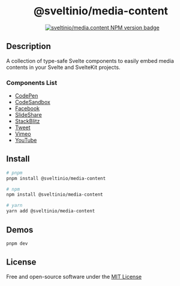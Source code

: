<div align="center">
    <h1>@sveltinio/media-content</h1>
    &nbsp;
    <a href="https://www.npmjs.com/package/@sveltinio/media-content" target="_blank"><img src="https://img.shields.io/npm/v/@sveltinio/media-content.svg?style=flat" alt="sveltinio/media.content NPM version badge" /></a>
</div>

## Description

A collection of type-safe Svelte components to easily embed media contents in your Svelte and SvelteKit projects.

### Components List

- [CodePen]
- [CodeSandbox]
- [Facebook]
- [SlideShare]
- [StackBlitz]
- [Tweet]
- [Vimeo]
- [YouTube]

## Install

```bash
# pnpm
pnpm install @sveltinio/media-content

# npm
npm install @sveltinio/media-content

# yarn
yarn add @sveltinio/media-content
```

## Demos

```bash
pnpm dev
```

## License

Free and open-source software under the [MIT License](LICENSE)

[CodePen]: https://github.com/sveltinio/components-library/tree/main/packages/media-content/src/lib/components/codepen
[CodeSandbox]: https://github.com/sveltinio/components-library/tree/main/packages/media-content/src/lib/components/codesandbox
[Facebook]: https://github.com/sveltinio/components-library/tree/main/packages/media-content/src/lib/components/facebook
[SlideShare]: https://github.com/sveltinio/components-library/tree/main/packages/media-content/src/lib/components/slideshare
[StackBlitz]: https://github.com/sveltinio/components-library/tree/main/packages/media-content/src/lib/components/stackblitz
[Tweet]: https://github.com/sveltinio/components-library/tree/main/packages/media-content/src/lib/components/tweet
[Vimeo]: https://github.com/sveltinio/components-library/tree/main/packages/media-content/src/lib/components/vimeo
[YouTube]: https://github.com/sveltinio/components-library/tree/main/packages/media-content/src/lib/components/youtube
